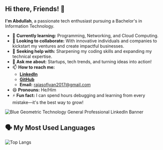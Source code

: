 ## Hi there, Friends! 👋  

**I'm Abdullah**, a passionate tech enthusiast pursuing a Bachelor's in Information Technology.  

- 🌱 **Currently learning:** Programming, Networking, and Cloud Computing.  
- 👯 **Looking to collaborate:** With innovative individuals and companies to kickstart my ventures and create impactful businesses.  
- 🤝 **Seeking help with:** Sharpening my coding skills and expanding my technical expertise.  
- 💬 **Ask me about:** Startups, tech trends, and turning ideas into action!  
- 📫 **How to reach me:**  
  - [**LinkedIn**](https://www.linkedin.com/in/ho9i-raja-/)  
  - [**GitHub**](https://github.com/rajaabdullah833)
  - **Email:** rajasofiyan2017@gmail.com  
- 😄 **Pronouns:** He/Him  
- ⚡ **Fun fact:** I can spend hours debugging and learning from every mistake—it's the best way to grow!

![Blue Geometric Technology General Professional LinkedIn Banner](https://github.com/user-attachments/assets/8080c6c9-bc63-43e3-ad50-52029c7d9e86)

## 🗣️ My Most Used Languages  

![Top Langs](https://github-readme-stats.vercel.app/api/top-langs/?username=rajaabdullah833&layout=compact)
